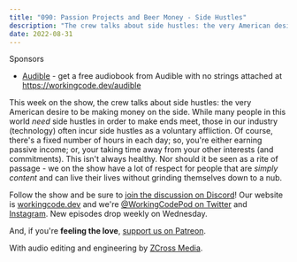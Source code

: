 ```yaml
---
title: "090: Passion Projects and Beer Money - Side Hustles"
description: "The crew talks about side hustles: the very American desire to be making money on the side."
date: 2022-08-31
---
```


<script async defer onload="redcircleIframe();" src="https://api.podcache.net/embedded-player/sh/30227421-bc27-45c2-bfb4-861def7dd4cc/ep/85a6eac2-c0b3-4da5-9507-bf9f355c1394"></script><div class="redcirclePlayer-85a6eac2-c0b3-4da5-9507-bf9f355c1394"></div>

Sponsors

- [Audible](https://workingcode.dev/audible) - get a free audiobook from Audible with no strings attached at https://workingcode.dev/audible

This week on the show, the crew talks about side hustles: the very American desire to be making money on the side. While many people in this world _need_ side hustles in order to make ends meet, those in our industry (technology) often incur side hustles as a voluntary affliction. Of course, there's a fixed number of hours in each day; so, you're either earning passive income; or, your taking time away from your other interests (and commitments). This isn't always healthy. Nor should it be seen as a rite of passage - we on the show have a lot of respect for people that are _simply content_ and can live their lives without grinding themselves down to a nub.

Follow the show and be sure to [join the discussion on Discord][working-code-discord]! Our website is [workingcode.dev][working-code] and we're [@WorkingCodePod on Twitter][working-code-twitter] and [Instagram][working-code-instagram]. New episodes drop weekly on Wednesday.

And, if you're **feeling the love**, [support us on Patreon][working-code-patreon].

[working-code]: https://workingcode.dev/
[working-code-discord]: https://workingcode.dev/discord/
[working-code-instagram]: https://www.instagram.com/workingcodepod/
[working-code-patreon]: https://www.patreon.com/workingcodepod
[working-code-twitter]: https://twitter.com/WorkingCodePod

With audio editing and engineering by [ZCross Media](https://www.zcross.media/).
